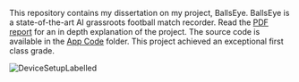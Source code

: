 This repository contains my dissertation on my project, BallsEye. BallsEye is a state-of-the-art AI grassroots football match recorder. Read the [PDF report](PhilipMortimerBallsEye.pdf) for an in depth explanation of the project. The source code is available in the [App Code](App%20Code) folder. This project achieved an exceptional first class grade.

![DeviceSetupLabelled](https://github.com/user-attachments/assets/2cd2889f-6634-4b0e-a4e1-22ca08d70d85)
